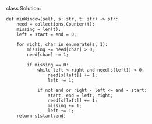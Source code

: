 class Solution:

    def minWindow(self, s: str, t: str) -> str:
        need = collections.Counter(t);
        missing = len(t);
        left = start = end = 0;
        
        for right, char in enumerate(s, 1):
            missing -= need[char] > 0;
            need[char] -= 1;
            
            if missing == 0:
                while left < right and need[s[left]] < 0:
                    need[s[left]] += 1;
                    left += 1;
                
                if not end or right - left <= end - start:
                    start, end = left, right;
                    need[s[left]] += 1;
                    missing += 1;
                    left += 1;
        return s[start:end]

